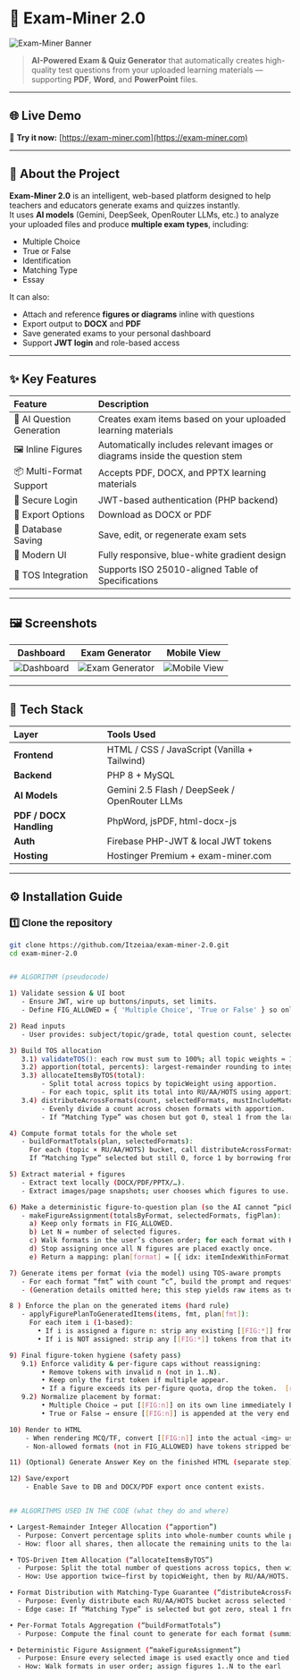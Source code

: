 # 🧠 Exam-Miner 2.0

![Exam-Miner Banner](https://exam-miner.com/images/banner.png)

> **AI-Powered Exam & Quiz Generator** that automatically creates high-quality test questions from your uploaded learning materials — supporting **PDF**, **Word**, and **PowerPoint** files.

---

## 🌐 Live Demo
🎯 **Try it now:** [https://exam-miner.com](https://exam-miner.com)

---

## 🚀 About the Project
**Exam-Miner 2.0** is an intelligent, web-based platform designed to help teachers and educators generate exams and quizzes instantly.  
It uses **AI models** (Gemini, DeepSeek, OpenRouter LLMs, etc.) to analyze your uploaded files and produce **multiple exam types**, including:

- Multiple Choice  
- True or False  
- Identification  
- Matching Type  
- Essay  

It can also:
- Attach and reference **figures or diagrams** inline with questions  
- Export output to **DOCX** and **PDF**  
- Save generated exams to your personal dashboard  
- Support **JWT login** and role-based access  

---

## ✨ Key Features

| Feature | Description |
|:--------|:-------------|
| 🧩 AI Question Generation | Creates exam items based on your uploaded learning materials |
| 🖼️ Inline Figures | Automatically includes relevant images or diagrams inside the question stem |
| 📦 Multi-Format Support | Accepts PDF, DOCX, and PPTX learning materials |
| 🔐 Secure Login | JWT-based authentication (PHP backend) |
| 📄 Export Options | Download as DOCX or PDF |
| 💾 Database Saving | Save, edit, or regenerate exam sets |
| 🌙 Modern UI | Fully responsive, blue-white gradient design |
| 🧮 TOS Integration | Supports ISO 25010-aligned Table of Specifications |

---

## 🖼️ Screenshots

| Dashboard | Exam Generator | Mobile View |
|:----------:|:---------------:|:----------:|
| ![Dashboard](https://exam-miner.com/images/dashboard.png) | ![Exam Generator](https://exam-miner.com/images/generator.png) | ![Mobile View](https://exam-miner.com/images/mobile.png) |

---

## 🧰 Tech Stack

| Layer | Tools Used |
|:------|:------------|
| **Frontend** | HTML / CSS / JavaScript (Vanilla + Tailwind) |
| **Backend** | PHP 8 + MySQL |
| **AI Models** | Gemini 2.5 Flash / DeepSeek / OpenRouter LLMs |
| **PDF / DOCX Handling** | PhpWord, jsPDF, html-docx-js |
| **Auth** | Firebase PHP-JWT & local JWT tokens |
| **Hosting** | Hostinger Premium + exam-miner.com |

---

## ⚙️ Installation Guide

### 1️⃣ Clone the repository
```bash
git clone https://github.com/Itzeiaa/exam-miner-2.0.git
cd exam-miner-2.0


## ALGORITHM (pseudocode)

1) Validate session & UI boot
   - Ensure JWT, wire up buttons/inputs, set limits. 
   - Define FIG_ALLOWED = { 'Multiple Choice', 'True or False' } so only those formats can contain [[FIG:n]] tokens.  [ref] 0

2) Read inputs
   - User provides: subject/topic/grade, total question count, selected formats, TOS rows (topic + RU/AA/HOTS %), number of sets, and (optionally) selected figures.

3) Build TOS allocation
   3.1) validateTOS(): each row must sum to 100%; all topic weights ≈ 100%.  [ref] 1
   3.2) apportion(total, percents): largest-remainder rounding to integers.  [ref] 2
   3.3) allocateItemsByTOS(total):
        - Split total across topics by topicWeight using apportion.
        - For each topic, split its total into RU/AA/HOTS using apportion.  [ref] 3
   3.4) distributeAcrossFormats(count, selectedFormats, mustIncludeMatch):
        - Evenly divide a count across chosen formats with apportion.
        - If “Matching Type” was chosen but got 0, steal 1 from the largest donor format.  [ref] 4

4) Compute format totals for the whole set
   - buildFormatTotals(plan, selectedFormats):
     For each (topic × RU/AA/HOTS) bucket, call distributeAcrossFormats, and sum counts per format.
     If “Matching Type” selected but still 0, force 1 by borrowing from the largest format.  [ref] 5 6

5) Extract material + figures
   - Extract text locally (DOCX/PDF/PPTX/…).
   - Extract images/page snapshots; user chooses which figures to use.

6) Make a deterministic figure-to-question plan (so the AI cannot “pick just one”)
   - makeFigureAssignment(totalsByFormat, selectedFormats, figPlan):
     a) Keep only formats in FIG_ALLOWED.
     b) Let N = number of selected figures.
     c) Walk formats in the user’s chosen order; for each format with K items, assign figures 1..min(K, remaining) to items #1..#take for that format.
     d) Stop assigning once all N figures are placed exactly once.
     e) Return a mapping: plan[format] = [{ idx: itemIndexWithinFormat, n: figureId, desc }]  [ref] 7 8

7) Generate items per format (via the model) using TOS-aware prompts
   - For each format “fmt” with count “c”, build the prompt and request exactly c items.
   - (Generation details omitted here; this step yields raw items as text.)

8 ) Enforce the plan on the generated items (hard rule)
   - applyFigurePlanToGeneratedItems(items, fmt, plan[fmt]):
     For each item i (1-based):
       • If i is assigned a figure n: strip any existing [[FIG:*]] from the item, inject exactly one [[FIG:n]] into the STEM using injectTokenIntoStem, and ensure only that single token remains.
       • If i is NOT assigned: strip any [[FIG:*]] tokens from that item.  [ref] 9

9) Final figure-token hygiene (safety pass)
   9.1) Enforce validity & per-figure caps without reassigning:
        • Remove tokens with invalid n (not in 1..N).
        • Keep only the first token if multiple appear.
        • If a figure exceeds its per-figure quota, drop the token.  [ref] 10 11
   9.2) Normalize placement by format:
        • Multiple Choice → put [[FIG:n]] on its own line immediately before “A.” (at the end of the stem).
        • True or False → ensure [[FIG:n]] is appended at the very end of the statement.  [ref] 12 13

10) Render to HTML
    - When rendering MCQ/TF, convert [[FIG:n]] into the actual <img> using the n-th selected figure.
    - Non-allowed formats (not in FIG_ALLOWED) have tokens stripped before rendering.  [ref] 14

11) (Optional) Generate Answer Key on the finished HTML (separate step).

12) Save/export
    - Enable Save to DB and DOCX/PDF export once content exists.


## ALGORITHMS USED IN THE CODE (what they do and where)

• Largest-Remainder Integer Allocation (“apportion”)
  - Purpose: Convert percentage splits into whole-number counts while preserving totals.
  - How: floor all shares, then allocate the remaining units to the largest fractional remainders.  [ref] 15

• TOS-Driven Item Allocation (“allocateItemsByTOS”)
  - Purpose: Split the total number of questions across topics, then within each topic across RU/AA/HOTS.
  - How: Use apportion twice—first by topicWeight, then by RU/AA/HOTS.  [ref] 16

• Format Distribution with Matching-Type Guarantee (“distributeAcrossFormats”)
  - Purpose: Evenly distribute each RU/AA/HOTS bucket across selected formats.
  - Edge case: If “Matching Type” is selected but got zero, steal 1 from the largest donor format to ensure presence.  [ref] 17

• Per-Format Totals Aggregation (“buildFormatTotals”)
  - Purpose: Compute the final count to generate for each format (summing all TOS buckets) and re-apply the Matching-Type guarantee once at the end.  [ref] 18 19

• Deterministic Figure Assignment (“makeFigureAssignment”)
  - Purpose: Ensure every selected image is used exactly once and tied to a specific item index in FIG_ALLOWED formats—so the AI cannot under-use images.
  - How: Walk formats in user order; assign figures 1..N to the earl
